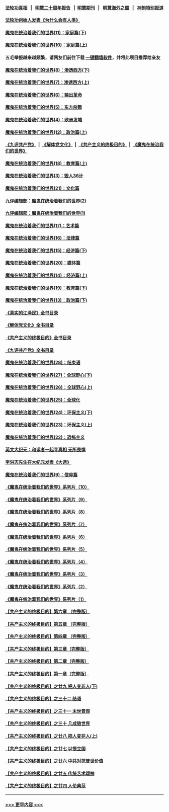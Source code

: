 #### [法轮功真相](https://github.com/gfw-breaker/truth/blob/master/README.md?t=0) &nbsp;&nbsp;|&nbsp;&nbsp; [明慧二十周年报告](https://github.com/gfw-breaker/mh-reports/blob/master/README.md?t=0) &nbsp;&nbsp;|&nbsp;&nbsp;[明慧期刊](https://github.com/gfw-breaker/mh-qikan) &nbsp;&nbsp;|&nbsp;&nbsp; [明慧海外之窗](https://github.com/gfw-breaker/mh-news/blob/master/README.md?t=0) &nbsp;&nbsp;|&nbsp;&nbsp; [神韵特别报道](https://github.com/gfw-breaker/mh-news/blob/master/shenyun.md?t=0)
#### [法轮功创始人发表《为什么会有人类》](../pages/nsc422/n13912117.md?t=02111243) 
#### [魔鬼在统治着我们的世界(11)：家庭篇(下)](../pages/nsc422/n10440961.md?t=02111243) 
#### [魔鬼在统治着我们的世界(10)：家庭篇(上)](../pages/nsc422/n10435448.md?t=02111243) 
#### 五毛举报越来越频繁，请网友们前往下载 [一键翻墙软件](https://github.com/gfw-breaker/ssr-accounts)，并将此项目推荐给亲友
#### [魔鬼在统治着我们的世界(8)：渗透西方(下)](../pages/nsc422/n10429603.md?t=02111243) 
#### [魔鬼在统治着我们的世界(7)：渗透西方(上)](../pages/nsc422/n10426013.md?t=02111243) 
#### [魔鬼在统治着我们的世界(6)：输出革命](../pages/nsc422/n10421536.md?t=02111243) 
#### [魔鬼在统治着我们的世界(5)：东方杀戮](../pages/nsc422/n10417707.md?t=02111243) 
#### [魔鬼在统治着我们的世界(4)：欧洲发端](../pages/nsc422/n10414890.md?t=02111243) 
#### [魔鬼在统治着我们的世界(12)：政治篇(上)](../pages/nsc422/n10444576.md?t=02111243) 
#### [《九评共产党》](https://github.com/begood0513/9ping.md/blob/master/README.md) &nbsp;|&nbsp; [《解体党文化》](../../../../jtdwh.md/blob/master/README.md)  &nbsp;|&nbsp; [《共产主义的终极目的》](../../../../gczydzjmd.md/blob/master/README.md) &nbsp;|&nbsp; [《魔鬼在统治我们的世界》](../../../../mgztzwmdsj.md/blob/master/README.md) 
#### [魔鬼在统治着我们的世界(18)：教育篇(上)](../pages/nsc422/n10526970.md?t=02111243) 
#### [魔鬼在统治着我们的世界(3)：毁人36计](../pages/nsc422/n10411583.md?t=02111243) 
#### [魔鬼在统治着我们的世界(21)：文化篇](../pages/nsc422/n10597706.md?t=02111243) 
#### [九评编辑部：魔鬼在统治着我们的世界(2)](../pages/nsc422/n10410036.md?t=02111243) 
#### [九评编辑部：魔鬼在统治着我们的世界(1)](../pages/nsc422/n10406825.md?t=02111243) 
#### [魔鬼在统治着我们的世界(17)：艺术篇](../pages/nsc422/n10499093.md?t=02111243) 
#### [魔鬼在统治着我们的世界(16)：法律篇](../pages/nsc422/n10485969.md?t=02111243) 
#### [魔鬼在统治着我们的世界(15)：经济篇(下)](../pages/nsc422/n10469975.md?t=02111243) 
#### [魔鬼在统治着我们的世界(20)：媒体篇](../pages/nsc422/n10586579.md?t=02111243) 
#### [魔鬼在统治着我们的世界(14)：经济篇(上)](../pages/nsc422/n10457370.md?t=02111243) 
#### [魔鬼在统治着我们的世界(19)：教育篇(下)](../pages/nsc422/n10564808.md?t=02111243) 
#### [魔鬼在统治着我们的世界(13)：政治篇(下)](../pages/nsc422/n10448270.md?t=02111243) 
#### [《真实的江泽民》全书目录](../pages/nsc422/n13721399.md?t=02111243) 
#### [《解体党文化》全书目录](../pages/nsc422/n13721157.md?t=02111243) 
#### [《共产主义的终极目的》全书目录](../pages/nsc422/n13721048.md?t=02111243) 
#### [《九评共产党》全书目录](../pages/nsc422/n13708085.md?t=02111243) 
#### [魔鬼在统治着我们的世界(28)：结束语](../pages/nsc422/n10936246.md?t=02111243) 
#### [魔鬼在统治着我们的世界(27)：全球野心(下)](../pages/nsc422/n10928319.md?t=02111243) 
#### [魔鬼在统治着我们的世界(26)：全球野心(上)](../pages/nsc422/n10900318.md?t=02111243) 
#### [魔鬼在统治着我们的世界(25)：全球化](../pages/nsc422/n10788205.md?t=02111243) 
#### [魔鬼在统治着我们的世界(24)：环保主义(下)](../pages/nsc422/n10695307.md?t=02111243) 
#### [魔鬼在统治着我们的世界(23)：环保主义(上)](../pages/nsc422/n10688613.md?t=02111243) 
#### [魔鬼在统治着我们的世界(22)：恐怖主义](../pages/nsc422/n10614727.md?t=02111243) 
#### [英文大纪元：和读者一起寻真相 无所畏惧](../pages/nsc422/n12542027.md?t=02111243) 
#### [李洪志先生在大纪元发表《大选》](../pages/nsc422/n12534746.md?t=02111243) 
#### [魔鬼在统治着我们的世界(9)：信仰篇](../pages/nsc422/n10432159.md?t=02111243) 
#### [《魔鬼在统治着我们的世界》系列片（10）](../pages/nsc422/n12292670.md?t=02111243) 
#### [《魔鬼在统治着我们的世界》系列片（9）](../pages/nsc422/n12290859.md?t=02111243) 
#### [《魔鬼在统治着我们的世界》系列片（8）](../pages/nsc422/n12287445.md?t=02111243) 
#### [《魔鬼在统治着我们的世界》系列片（7）](../pages/nsc422/n12283425.md?t=02111243) 
#### [《魔鬼在统治着我们的世界》系列片（6）](../pages/nsc422/n12282314.md?t=02111243) 
#### [《魔鬼在统治着我们的世界》系列片（5）](../pages/nsc422/n12281419.md?t=02111243) 
#### [《魔鬼在统治着我们的世界》系列片（4）](../pages/nsc422/n12274024.md?t=02111243) 
#### [《魔鬼在统治着我们的世界》系列片（3）](../pages/nsc422/n12271322.md?t=02111243) 
#### [《魔鬼在统治着我们的世界》系列片（2）](../pages/nsc422/n12269049.md?t=02111243) 
#### [《魔鬼在统治着我们的世界》系列片（1）](../pages/nsc422/n12267575.md?t=02111243) 
#### [【共产主义的终极目的】第六章 （完整版）](../pages/nsc422/n11428913.md?t=02111243) 
#### [【共产主义的终极目的】第五章 （完整版）](../pages/nsc422/n11428912.md?t=02111243) 
#### [【共产主义的终极目的】第四章 （完整版）](../pages/nsc422/n11428907.md?t=02111243) 
#### [【共产主义的终极目的】第三章（完整版）](../pages/nsc422/n11428848.md?t=02111243) 
#### [【共产主义的终极目的】第二章（完整版）](../pages/nsc422/n11428831.md?t=02111243) 
#### [【共产主义的终极目的】第一章（完整版）](../pages/nsc422/n11417651.md?t=02111243) 
#### [【共产主义的终极目的】之廿九 把人变非人(下)](../pages/nsc422/n11344140.md?t=02111243) 
#### [【共产主义的终极目的】之三十二 结语](../pages/nsc422/n11360535.md?t=02111243) 
#### [【共产主义的终极目的】之三十一 末世景观](../pages/nsc422/n11351129.md?t=02111243) 
#### [【共产主义的终极目的】之三十 几成狼世界](../pages/nsc422/n11348280.md?t=02111243) 
#### [【共产主义的终极目的】之廿八 把人变非人(上)](../pages/nsc422/n11340492.md?t=02111243) 
#### [【共产主义的终极目的】之廿七 以恨立国](../pages/nsc422/n11336944.md?t=02111243) 
#### [【共产主义的终极目的】之廿六 中共对抗普世价值](../pages/nsc422/n11324785.md?t=02111243) 
#### [【共产主义的终极目的】之廿五 传统艺术颂神](../pages/nsc422/n11296396.md?t=02111243) 
#### [【共产主义的终极目的】之廿四 人伦典范](../pages/nsc422/n11296397.md?t=02111243) 

----
#### [ >>> 更早内容 <<< ](../indexes/nsc422-earlier.md)
